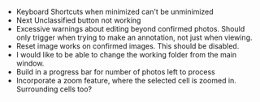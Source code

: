 - Keyboard Shortcuts when minimized can't be unminimized
- Next Unclassified button not working
- Excessive warnings about editing beyond confirmed photos. Should only trigger when trying to make an annotation, not just when viewing.
- Reset image works on confirmed images. This should be disabled.
- I would like to be able to change the working folder from the main window. 
- Build in a progress bar for number of photos left to process
- Incorporate a zoom feature, where the selected cell is zoomed in. Surrounding cells too?